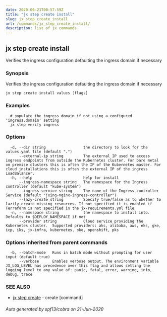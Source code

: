 ```yaml
---
date: 2020-06-21T00:57:59Z
title: "jx step create install"
slug: jx_step_create_install
url: /commands/jx_step_create_install/
description: list of jx commands
---
```

## jx step create install

Verifies the ingress configuration defaulting the ingress domain if necessary

### Synopsis

Verifies the ingress configuration defaulting the ingress domain if necessary

```
jx step create install values [flags]
```

### Examples

```
  # populate the ingress domain if not using a configured 'ingress.domain' setting
  jx step verify ingress
```

### Options

```
  -d, --dir string                 the directory to look for the values.yaml file (default ".")
      --external-ip string         The external IP used to access ingress endpoints from outside the Kubernetes cluster. For bare metal on premise clusters this is often the IP of the Kubernetes master. For cloud installations this is often the external IP of the ingress LoadBalancer.
  -h, --help                       help for install
      --ingress-namespace string   The namespace for the Ingress controller (default "kube-system")
      --ingress-service string     The name of the Ingress controller Service (default "jxing-nginx-ingress-controller")
      --lazy-create string         Specify true/false as to whether to lazily create missing resources. If not specified it is enabled if Terraform is not specified in the jx-requirements.yml file
  -n, --namespace string           the namespace to install into. Defaults to $DEPLOY_NAMESPACE if not
      --provider string            Cloud service providing the Kubernetes cluster.  Supported providers: aks, alibaba, aws, eks, gke, icp, iks, jx-infra, kubernetes, oke, openshift, pks
```

### Options inherited from parent commands

```
  -b, --batch-mode   Runs in batch mode without prompting for user input (default true)
      --verbose      Enables verbose output. The environment variable JX_LOG_LEVEL has precedence over this flag and allows setting the logging level to any value of: panic, fatal, error, warning, info, debug, trace
```

### SEE ALSO

* [jx step create](/commands/jx_step_create/)	 - create [command]

###### Auto generated by spf13/cobra on 21-Jun-2020
